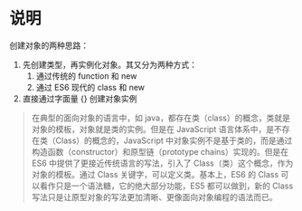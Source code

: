 # 说明

创建对象的两种思路：

1. 先创建类型，再实例化对象。其又分为两种方式：
   1. 通过传统的 function 和 new
   2. 通过 ES6 现代的 class 和 new
2. 直接通过字面量 {} 创建对象实例

> 在典型的面向对象的语言中，如 java，都存在类（class）的概念，类就是对象的模板，对象就是类的实例。但是在 JavaScript 语言体系中，是不存在类（Class）的概念的，JavaScript 中对象实例不是基于类的，而是通过构造函数（constructor）和原型链（prototype chains）实现的。但是在 ES6 中提供了更接近传统语言的写法，引入了 Class（类）这个概念，作为对象的模板。通过 Class 关键字，可以定义类。基本上，ES6 的 Class 可以看作只是一个语法糖，它的绝大部分功能，ES5 都可以做到，新的 Class写法只是让原型对象的写法更加清晰、更像面向对象编程的语法而已。
